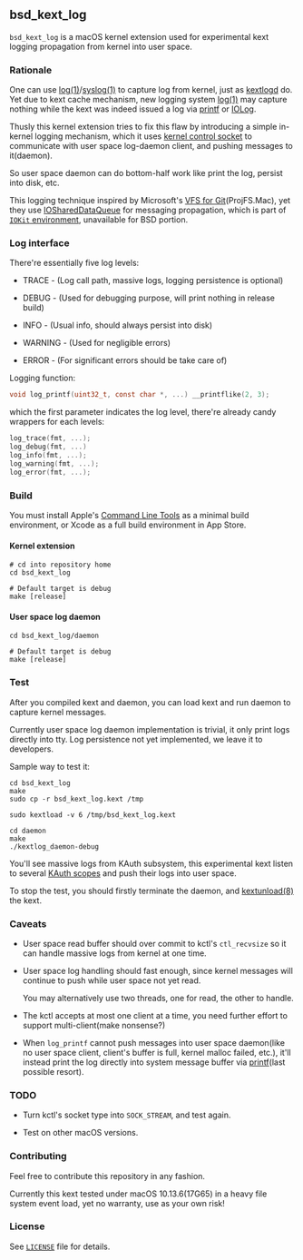 ## bsd\_kext\_log

`bsd_kext_log` is a macOS kernel extension used for experimental kext logging propagation from kernel into user space.

### Rationale

One can use [log(1)](x-man-page://1/log)/[syslog(1)](x-man-page://1/syslog) to capture log from kernel, just as [kextlogd](https://github.com/lynnlx/kextlogd) do.  Yet due to kext cache mechanism, new logging system [log(1)](x-man-page://1/log) may capture nothing while the kext was indeed issued a log via [printf](http://xr.anadoxin.org/source/xref/macos-10.13.6-highsierra/xnu-4570.71.2/osfmk/kern/printf.c#853) or [IOLog](http://xr.anadoxin.org/source/xref/macos-10.13.6-highsierra/xnu-4570.71.2/iokit/Kernel/IOLib.cpp#1152).

Thusly this kernel extension tries to fix this flaw by introducing a simple in-kernel logging mechanism, which it uses [kernel control socket](https://developer.apple.com/library/archive/documentation/Darwin/Conceptual/NKEConceptual/control/control.html) to communicate with user space log-daemon client, and pushing messages to it(daemon).

So user space daemon can do bottom-half work like print the log, persist into disk, etc.

This logging technique inspired by Microsoft's [VFS for Git](https://github.com/Microsoft/VFSForGit)(ProjFS.Mac), yet they use [IOSharedDataQueue](http://xr.anadoxin.org/source/xref/macos-10.13.6-highsierra/xnu-4570.71.2/iokit/IOKit/IOSharedDataQueue.h#55) for messaging propagation, which is part of [`IOKit` environment](https://developer.apple.com/library/archive/documentation/Darwin/Conceptual/KernelProgramming/Architecture/Architecture.html#//apple_ref/doc/uid/TP30000905-CH1g-TPXREF102), unavailable for BSD portion.

### Log interface

There're essentially five log levels:

* TRACE - (Log call path, massive logs, logging persistence is optional)

* DEBUG - (Used for debugging purpose, will print nothing in release build)

* INFO - (Usual info, should always persist into disk)

* WARNING - (Used for negligible errors)

* ERROR - (For significant errors should be take care of)

Logging function:

```c
void log_printf(uint32_t, const char *, ...) __printflike(2, 3);
```

which the first parameter indicates the log level, there're already candy wrappers for each levels:

```c
log_trace(fmt, ...);
log_debug(fmt, ...)
log_info(fmt, ...);
log_warning(fmt, ...);
log_error(fmt, ...);
```

### Build

You must install Apple's [Command Line Tools](https://developer.apple.com/download/more) as a minimal build environment, or Xcode as a full build environment in App Store.

#### Kernel extension

```shell
# cd into repository home
cd bsd_kext_log

# Default target is debug
make [release]
```

#### User space log daemon

```shell
cd bsd_kext_log/daemon

# Default target is debug
make [release]
```

### Test

After you compiled kext and daemon, you can load kext and run daemon to capture kernel messages.

Currently user space log daemon implementation is trivial, it only print logs directly into tty. Log persistence not yet implemented, we leave it to developers.

Sample way to test it:

```shell
cd bsd_kext_log
make
sudo cp -r bsd_kext_log.kext /tmp

sudo kextload -v 6 /tmp/bsd_kext_log.kext

cd daemon
make
./kextlog_daemon-debug
```

You'll see massive logs from KAuth subsystem, this experimental kext listen to several [KAuth scopes](https://developer.apple.com/library/archive/technotes/tn2127/_index.html) and push their logs into user space.

To stop the test, you should firstly terminate the daemon, and [kextunload(8)](x-man-page://8/kextunload) the kext.

### Caveats

* User space read buffer should over commit to kctl's `ctl_recvsize` so it can handle massive logs from kernel at one time.

* User space log handling should fast enough, since kernel messages will continue to push while user space not yet read.

	You may alternatively use two threads, one for read, the other to handle.

* The kctl accepts at most one client at a time, you need further effort to support multi-client(make nonsense?)

* When `log_printf` cannot push messages into user space daemon(like no user space client, client's buffer is full, kernel malloc failed, etc.), it'll instead print the log directly into system message buffer via [printf](http://xr.anadoxin.org/source/xref/macos-10.13.6-highsierra/xnu-4570.71.2/osfmk/kern/printf.c#853)(last possible resort).

### TODO

* Turn kctl's socket type into `SOCK_STREAM`, and test again.

* Test on other macOS versions.

### Contributing

Feel free to contribute this repository in any fashion.

Currently this kext tested under macOS 10.13.6(17G65) in a heavy file system event load, yet no warranty, use as your own risk!

### License

See [`LICENSE`](LICENSE) file for details.
